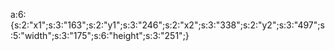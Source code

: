 a:6:{s:2:"x1";s:3:"163";s:2:"y1";s:3:"246";s:2:"x2";s:3:"338";s:2:"y2";s:3:"497";s:5:"width";s:3:"175";s:6:"height";s:3:"251";}